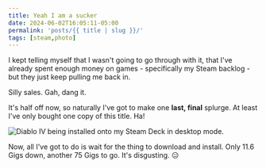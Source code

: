 ```yaml
---
title: Yeah I am a sucker
date: 2024-06-02T16:05:11-05:00
permalink: 'posts/{{ title | slug }}/'
tags: [steam,photo]
---
```

I kept telling myself that I wasn't going to go through with it, that I've already spent enough money on games - specifically my Steam backlog - but they just keep pulling me back in.

Silly sales. Gah, dang it.

It's half off now, so naturally I've got to make one **last, final** splurge. At least I've only bought one copy of this title. Ha!

![Diablo IV being installed onto my Steam Deck in desktop mode.](https://cdn.some.pics/swrogers/665cdd1298727.jpg)

Now, all I've got to do is wait for the thing to download and install. Only 11.6 Gigs down, another 75 Gigs to go. It's disgusting. 😑